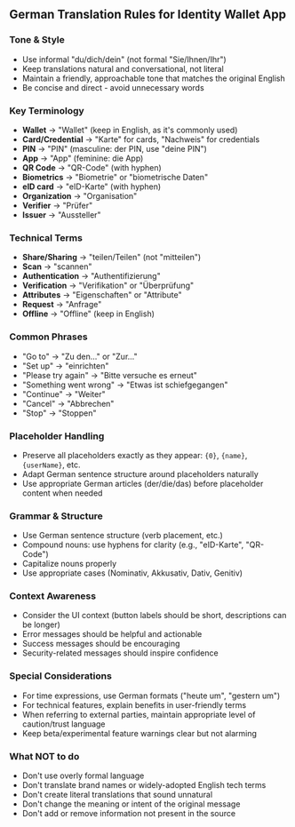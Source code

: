 ## German Translation Rules for Identity Wallet App

### **Tone & Style**
- Use informal "du/dich/dein" (not formal "Sie/Ihnen/Ihr")
- Keep translations natural and conversational, not literal
- Maintain a friendly, approachable tone that matches the original English
- Be concise and direct - avoid unnecessary words

### **Key Terminology**
- **Wallet** → "Wallet" (keep in English, as it's commonly used)
- **Card/Credential** → "Karte" for cards, "Nachweis" for credentials
- **PIN** → "PIN" (masculine: der PIN, use "deine PIN")
- **App** → "App" (feminine: die App)
- **QR Code** → "QR-Code" (with hyphen)
- **Biometrics** → "Biometrie" or "biometrische Daten"
- **eID card** → "eID-Karte" (with hyphen)
- **Organization** → "Organisation"
- **Verifier** → "Prüfer"
- **Issuer** → "Aussteller"

### **Technical Terms**
- **Share/Sharing** → "teilen/Teilen" (not "mitteilen")
- **Scan** → "scannen"
- **Authentication** → "Authentifizierung"
- **Verification** → "Verifikation" or "Überprüfung"
- **Attributes** → "Eigenschaften" or "Attribute"
- **Request** → "Anfrage"
- **Offline** → "Offline" (keep in English)

### **Common Phrases**
- "Go to" → "Zu den..." or "Zur..."
- "Set up" → "einrichten"
- "Please try again" → "Bitte versuche es erneut"
- "Something went wrong" → "Etwas ist schiefgegangen"
- "Continue" → "Weiter"
- "Cancel" → "Abbrechen"
- "Stop" → "Stoppen"

### **Placeholder Handling**
- Preserve all placeholders exactly as they appear: `{0}`, `{name}`, `{userName}`, etc.
- Adapt German sentence structure around placeholders naturally
- Use appropriate German articles (der/die/das) before placeholder content when needed

### **Grammar & Structure**
- Use German sentence structure (verb placement, etc.)
- Compound nouns: use hyphens for clarity (e.g., "eID-Karte", "QR-Code")
- Capitalize nouns properly
- Use appropriate cases (Nominativ, Akkusativ, Dativ, Genitiv)

### **Context Awareness**
- Consider the UI context (button labels should be short, descriptions can be longer)
- Error messages should be helpful and actionable
- Success messages should be encouraging
- Security-related messages should inspire confidence

### **Special Considerations**
- For time expressions, use German formats ("heute um", "gestern um")
- For technical features, explain benefits in user-friendly terms
- When referring to external parties, maintain appropriate level of caution/trust language
- Keep beta/experimental feature warnings clear but not alarming

### **What NOT to do**
- Don't use overly formal language
- Don't translate brand names or widely-adopted English tech terms
- Don't create literal translations that sound unnatural
- Don't change the meaning or intent of the original message
- Don't add or remove information not present in the source